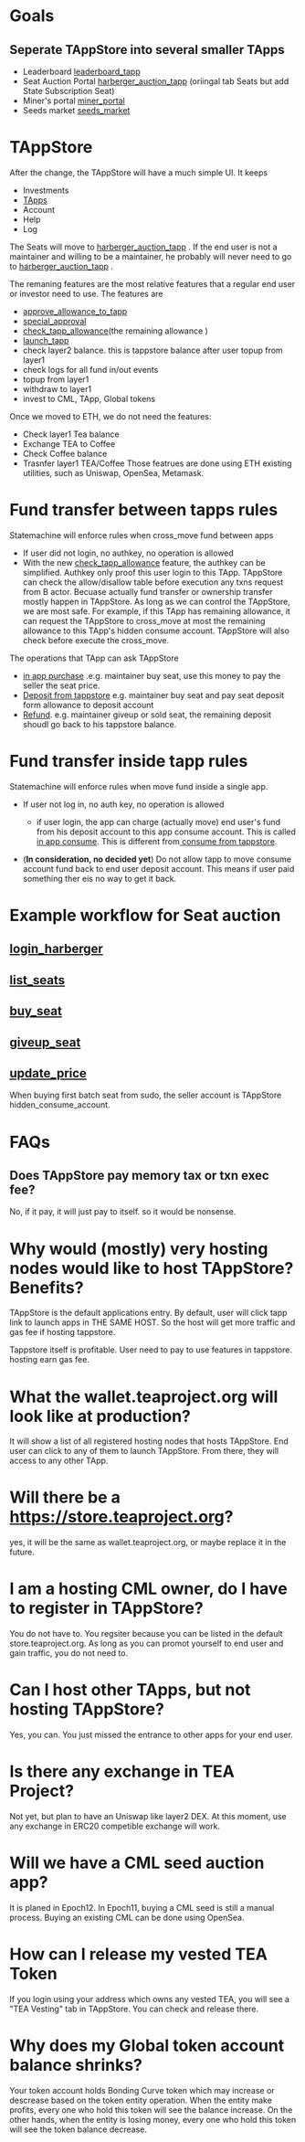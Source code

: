 # Goals

## Seperate TAppStore into several smaller TApps

* Leaderboard [leaderboard_tapp](leaderboard_tapp.md)
* Seat Auction Portal [harberger_auction_tapp](harberger_auction_tapp.md) (oriingal tab Seats but add State Subscription Seat)
* Miner's portal [miner_portal](miner_portal.md)
* Seeds market [seeds_market](seeds_market.md)

# TAppStore

After the change, the TAppStore will have a much simple UI.
It keeps

* Investments
* [TApps](TApps.md)
* Account
* Help
* Log

The Seats will move to [harberger_auction_tapp](harberger_auction_tapp.md) . If the end user is not a maintainer and willing to be a maintainer, he probably will never need to go to [harberger_auction_tapp](harberger_auction_tapp.md) .

The remaning features are the most relative features that a regular end user or investor need to use. The features are

* [approve_allowance_to_tapp](approve_allowance_to_tapp.md)
* [special_approval](special_approval.md)
* [check_tapp_allowance](check_tapp_allowance.md)(the remaining allowance )
* [launch_tapp](launch_tapp.md)
* check layer2 balance. this is tappstore balance after user topup from layer1
* check logs for all fund in/out events
* topup from layer1
* withdraw to layer1
* invest to CML, TApp, Global tokens

Once we moved to ETH, we do not need the features:

* Check layer1 Tea balance
* Exchange TEA to Coffee
* Check Coffee balance
* Trasnfer layer1 TEA/Coffee
  Those featrues are done using ETH existing utilities, such as Uniswap, OpenSea, Metamask.

# Fund transfer between tapps rules

Statemachine will enforce rules when cross_move fund between apps

* If user did not login, no authkey, no operation is allowed
* With the new [check_tapp_allowance](check_tapp_allowance.md) feature, the authkey can be simplified. Authkey only proof this user login to this TApp. TAppStore can check the allow/disallow table before execution any txns request from B actor. Becuase actually fund transfer or ownership transfer mostly happen in TAppStore. As long as we can control the TAppStore, we are most safe. For example, if this TApp has remaining allowance, it can request the TAppStore to cross_move at most the remaining allowance to this TApp's hidden consume account. TAppStore will also check before execute the cross_move.

The operations that TApp can ask TAppStore

* [ in app purchase](TApp_fund_operations.md#in-app-purchase) .e.g. maintainer buy seat, use this money to pay the seller the seat price.
* [ Deposit from tappstore](TApp_fund_operations.md#deposit-from-tappstore) e.g. maintainer buy seat and pay seat deposit form allowance to deposit account
* [ Refund](TApp_fund_operations.md#refund). e.g. maintainer giveup or sold seat, the remaining deposit shoudl go back to his tappstore balance.

# Fund transfer inside tapp rules

Statemachine will enforce rules when move fund inside a single app.

* If user not log in, no auth key, no operation is allowed
  
  * if user login, the app can charge (actually move) end user's fund from his deposit account to this app consume account. This is called [ in app consume](TApp_fund_operations.md#in-app-consume). This is different from[ consume from tappstore](TApp_fund_operations.md#consume-from-tappstore). 
* (**In consideration, no decided yet**) Do not allow tapp to move consume account fund back to end user deposit account. This means if user paid something ther eis no way to get it back. 

# Example workflow for Seat auction

## [login_harberger](login_harberger.md)

## [list_seats](list_seats.md)

## [buy_seat](buy_seat.md)

## [giveup_seat](giveup_seat.md)

## [update_price](update_price.md)

When buying first batch seat from sudo, the seller account is TAppStore hidden_consume_account.

# FAQs

## Does TAppStore pay memory tax or txn exec fee?

No, if it pay, it will just pay to itself. so it would be nonsense.

# Why would (mostly) very hosting nodes would like to host TAppStore? Benefits?

TAppStore is the default applications entry. By default, user will click tapp link to launch apps in THE SAME HOST. So the host will get more traffic and gas fee if hosting tappstore.

Tappstore itself is profitable. User need to pay to use features in tappstore. hosting earn gas fee.

# What the wallet.teaproject.org will look like at production?

It will show a list of all registered hosting nodes that hosts TAppStore. End user can click to any of them to launch TAppStore. From there, they will access to any other TApp.

# Will there be a https://store.teaproject.org?

yes, it will be the same as wallet.teaproject.org, or maybe replace it in the future.

# I am a hosting CML owner, do I have to register in TAppStore?

You do not have to. You regsiter because you can be listed in the default store.teaproject.org. As long as you can promot yourself to end user and gain traffic, you do not need to.

# Can I host other TApps, but not hosting TAppStore?

Yes, you can. You just missed the entrance to other apps for your end user. 

# Is there any exchange in TEA Project?

Not yet, but plan to have an Uniswap like layer2 DEX. At this moment, use any exchange in ERC20 competible exchange will work. 

# Will we have a CML seed auction app?

It is planed in Epoch12. In Epoch11, buying a CML seed is still a manual process. Buying an existing CML can be done using OpenSea.

# How can I release my vested TEA Token

If you login using your address which owns any vested TEA, you will see a "TEA Vesting" tab in TAppStore. You can check and release there.

# Why does my Global token account balance shrinks?

Your token account holds Bonding Curve token which may increase or descrease based on the token entity operation. When the entity make profits, every one who hold this token will see the balance increase. On the other hands, when the entity is losing money, every one who hold this token will see the token balance decrease. 
